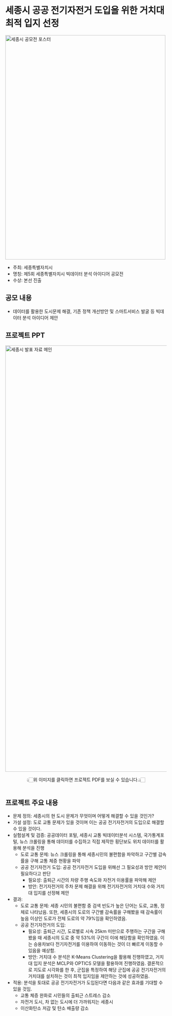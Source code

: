 # 세종시 공공 전기자전거 도입을 위한 거치대 최적 입지 선정

<img src="https://github.com/user-attachments/assets/5f9fe84d-e49d-4157-a16a-0d8c766c16f6" alt="세종시 공모전 포스터" width="500" height="700">

- 주최: 세종특별자치시
- 명칭: 제5회 세종특별자치시 빅데이터 분석 아이디어 공모전
- 수상: 본선 진출

## 공모 내용
- 데이터를 활용한 도시문제 해결, 기존 정책 개선방안 및 스마트서비스 발굴 등 빅데이터 분석 아이디어 제안

## 프로젝트 PPT
[<img width="1330" alt="세종시 발표 자료 메인" src="https://github.com/user-attachments/assets/eaa1324c-704e-40dc-8d86-13677b249d78">](https://github.com/hyenns/sejongcity_project/blob/main/%E1%84%91%E1%85%B3%E1%84%85%E1%85%A9%E1%84%8C%E1%85%A6%E1%86%A8%E1%84%90%E1%85%B3_%E1%84%87%E1%85%A1%E1%86%AF%E1%84%91%E1%85%AD%E1%84%8C%E1%85%A1%E1%84%85%E1%85%AD.pdf)
<div align="center"> 👆🏻위 이미지를 클릭하면 프로젝트 PDF를 보실 수 있습니다.👆🏻 </div><br>

## 프로젝트 주요 내용
- 문제 정의: 세종시의 현 도시 문제가 무엇이며 어떻게 해결할 수 있을 것인가?
- 가설 설정: 도로 교통 문제가 있을 것이며 이는 공공 전기자전거의 도입으로 해결할 수 있을 것이다.
- 실험설계 및 검증: 공공데이터 포털, 세종시 교통 빅데이터분석 시스템, 국가통계포털, 뉴스 크롤링을 통해 데이터를 수집하고 직접 제작한 횡단보도 위치 데이터를 활용해 분석을 진행
    - 도로 교통 문제: 뉴스 크롤링을 통해 세종시민의 불편함을 파악하고 구간별 감속률을 구해 교통 체증 현황을 파악
    - 공공 전기자전거 도입: 공공 전기자전거 도입을 위해선 그 필요성과 방안 제안이 필요하다고 판단
        - 필요성: 출퇴근 시간의 차량 주행 속도와 자전거 이용률을 파악해 제안
        - 방안: 전기자전거의 주차 문제 해결을 위해 전기자전거의 거치대 수와 거치대 입지를 선정해 제안
- 결과:
    - 도로 교통 문제: 세종 시민의 불편함 중 검색 빈도가 높은 단어는 도로, 교통, 정체로 나타났음. 또한, 세종시의 도로의 구간별 감속률을 구해봤을 때 감속률이 높음 이상인 도로가 전체 도로의 약 79%임을 확인하였음.
    - 공공 전기자전거의 도입:
        - 필요성: 출퇴근 시간, 도로별로 시속 25km 미만으로 주행하는 구간을 구해봤을 때 세종시의 도로 중 약 53%의 구간이 이에 해당함을 확인하였음. 이는 승용차보다 전기자전거를 이용하여 이동하는 것이 더 빠르게 이동할 수 있음을 예상함.
        - 방안: 거치대 수 분석은 K-Means Clustering을 활용해 진행하였고, 거치대 입지 분석은 MCLP와 OPTICS 모델을 활용하여 진행하였음. 결론적으로 지도로 시각화를 한 후, 군집을 특정하여 해당 군집에 공공 전기자전거의 거치대를 설치하는 것이 최적 입지임을 제안하는 것에 성공하였음.
- 적용: 분석을 토대로 공공 전기자전거가 도입된다면 다음과 같은 효과를 기대할 수 있을 것임.
    - 교통 체증 완화로 시민들의 출퇴근 스트레스 감소
    - 자전거 도시, 차 없는 도시에 더 가까워지는 세종시
    - 이산화탄소 저감 및 탄소 배출량 감소



